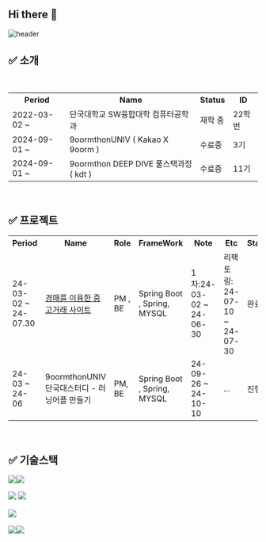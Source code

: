 ## Hi there 👋
![header](https://capsule-render.vercel.app/api?type=waving&color=0:FFC1C1,100:FFB6B6&height=200&section=footer&text=Juice's_GitHub📡&fontSize=60&fontAlignY=50&textBg=false&fontColor=FBEFEF&animation=scaleIn)


## :white_check_mark: 소개
<div align="center"><br>
<table>
  <tr>
    <th>Period</th>
    <th>Name</th>
    <th>Status</th>
    <th>ID</th>
  </tr>
  <tr>
    <td>2022-03-02 ~ </td>
    <td>단국대학교 SW융합대학 컴퓨터공학과 </td>
    <td>재학 중</td>
    <td>22학번</td>
  </tr>
  <tr>
    <td>2024-09-01 ~</td>
    <td>9oormthonUNIV ( Kakao X 9oorm ) </td>
    <td>수료중</td></td>
    <td>3기</td>
  </tr>
  <tr>
    <td>2024-09-01 ~</td>
    <td>9oormthon DEEP DIVE 풀스택과정 ( kdt )</td>
    <td>수료중</td></td>
    <td>11기</td>
  </tr>

</table>
</div>
<br>

## :white_check_mark: 프로젝트
<div align="center">
<table>
  <tr>
    <th>Period</th>
    <th>Name</th>
    <th>Role</th>
    <th>FrameWork</th>
    <th>Note</th>
    <th>Etc</th>
    <th>Status</th>
  </tr>
  <tr>
    <td>24-03-02 ~ 24-07.30</td>
    <td><a href="https://github.com/KangWooJu/DomProject_Final">경매를 이용한 중고거래 사이트</a></td>
    <td>PM , BE</td>
    <td>Spring Boot , Spring, MYSQL </td>
    <td>1차:24-03-02 ~ 24-06-30</td>
    <td>리팩토링: 24-07-10 ~ 24-07-30</td>
    <td>완료</td>
   
  </tr>
  <tr>
    <td>24-03 ~ 24-06</td>
    <td><a href="https://github.com/9oormthonDKU/Backend"></a>9oormthonUNIV 단국대스터디 - 러닝어플 만들기</td>
    <td>PM, BE</td>
    <td>Spring Boot , Spring, MYSQL </td>
    <td>24-09-26 ~ 24-10-10</td>
    <td>...</td>
    <td>진행중</td>
  </tr>
</table>
</div>
<br>

## :white_check_mark: 기술스택 
<img src="https://img.shields.io/badge/java-007396?style=flat-square&logo=java&logoColor=white"/><img src="https://img.shields.io/badge/C-A8B9CC?style=flat-square&logo=C&logoColor=white"/><br><br>
<img src="https://img.shields.io/badge/springboot-6DB33F?style=for-the-badge&logo=springboot&logoColor=white"/> <img src="https://img.shields.io/badge/spring-6DB33F?style=for-the-badge&logo=spring&logoColor=white"/><br><br>
<img src="https://img.shields.io/badge/mysql-4479A1?style=for-the-badge&logo=mysql&logoColor=white"><br><br><img src="https://img.shields.io/badge/GitHub-181717?style=flat-square&logo=GitHub&logoColor=white"/><img src="https://img.shields.io/badge/Git-F05032?style=flat-square&logo=git&logoColor=white"/>


